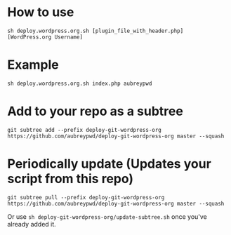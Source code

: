 # How to use

`sh deploy.wordpress.org.sh [plugin_file_with_header.php] [WordPress.org Username]`

# Example

`sh deploy.wordpress.org.sh index.php aubreypwd`

# Add to your repo as a subtree

`git subtree add --prefix deploy-git-wordpress-org https://github.com/aubreypwd/deploy-git-wordpress-org master --squash`

# Periodically update (Updates your script from this repo)

`git subtree pull --prefix deploy-git-wordpress-org https://github.com/aubreypwd/deploy-git-wordpress-org master --squash`

Or use `sh deploy-git-wordpress-org/update-subtree.sh` once you've already added it.